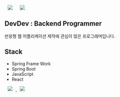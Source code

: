 <div>
    <img 
        src="https://hits.seeyoufarm.com/api/count/incr/badge.svg?url=https%3A%2F%2Fgithub.com%2Fli935"
        style="height : auto; margin-left : 10px; margin-right : 10px;"/>
    <img 
        src="https://img.shields.io/github/followers/li935?style=social"
        style="height : auto; margin-left : 10px; margin-right : 10px;"/>
</div>



## DevDev : Backend Programmer

반응형 웹 어플리케이션 제작에 관심이 많은 프로그래머입니다. 

## Stack

- Spring Frame Work
- Spring Boot
- JavaScript
- React

<a href="https://www.notion.so/jamesdonghyunkim/_DonghyunKim-bcc26f23239540a9b495996b55467e9f">
    <img 
        src="http://img.shields.io/badge/-Notion-black?style=flat&logo=Notion&link=https://www.notion.so/jamesdonghyunkim/_DonghyunKim-bcc26f23239540a9b495996b55467e9f"
        style="height : auto; margin-left : 10px; margin-right : 10px;"/>
</a>
<a href="https://alpox.kr">
    <img 
        src="http://img.shields.io/badge/-Tech%20Blog-655ced?style=flat&logo=github&link=https://alpox.kr"
        style="height : auto; margin-left : 10px; margin-right : 10px;"/>
</a>
